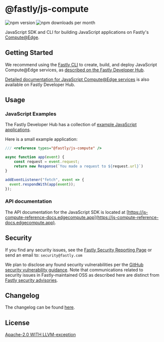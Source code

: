 # @fastly/js-compute

![npm version](https://img.shields.io/npm/v/@fastly/js-compute) ![npm downloads per month](https://img.shields.io/npm/dm/@fastly/js-compute)

JavaScript SDK and CLI for building JavaScript applications on Fastly's [Compute@Edge](https://www.fastly.com/products/edge-compute/serverless).

## Getting Started

We recommend using the [Fastly CLI](https://github.com/fastly/cli) to create, build, and deploy JavaScript Compute@Edge services, as [described on the Fastly Developer Hub](https://developer.fastly.com/learning/compute/).

[Detailed documentation for JavaScript Compute@Edge services](https://developer.fastly.com/learning/compute/javascript/) is also available on Fastly Developer Hub.

## Usage

### JavaScript Examples

The Fastly Developer Hub has a collection of [example JavaScript applications](https://developer.fastly.com/solutions/examples/javascript/).

Here is a small example application:
```js
/// <reference types="@fastly/js-compute" />

async function app(event) {
    const request = event.request;
    return new Response(`You made a request to ${request.url}`)
}

addEventListener("fetch", event => {
  event.respondWith(app(event));
});
```

### API documentation

The API documentation for the JavaScript SDK is located at [https://js-compute-reference-docs.edgecompute.app](https://js-compute-reference-docs.edgecompute.app).

## Security

If you find any security issues, see the [Fastly Security Reporting Page](https://www.fastly.com/security/report-security-issue) or send an email to: `security@fastly.com`

We plan to disclose any found security vulnerabilities per the [GitHub security vulnerability guidance](https://docs.github.com/en/code-security/security-advisories/guidance-on-reporting-and-writing/about-coordinated-disclosure-of-security-vulnerabilities#best-practices-for-maintainers). Note that communications related to security issues in Fastly-maintained OSS as described here are distinct from [Fastly security advisories](https://www.fastly.com/security-advisories).

## Changelog

The changelog can be found [here](https://github.com/fastly/js-compute-runtime/blob/main/CHANGELOG.md).
## License

[Apache-2.0 WITH LLVM-exception](./LICENSE)
